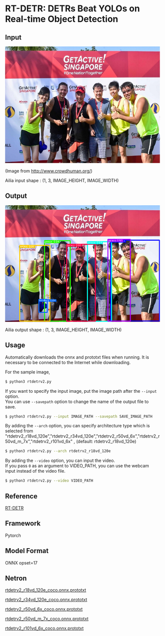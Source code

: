# RT-DETR: DETRs Beat YOLOs on Real-time Object Detection


## Input

![Input](demo.jpg)

(Image from http://www.crowdhuman.org/)

Ailia input shape : (1, 3, IMAGE_HEIGHT, IMAGE_WIDTH)  

## Output

![Output](output.png)

Ailia output shape : (1, 3, IMAGE_HEIGHT, IMAGE_WIDTH)

## Usage
Automatically downloads the onnx and prototxt files when running.
It is necessary to be connected to the Internet while downloading.

For the sample image,
``` bash
$ python3 rtdetrv2.py
```

If you want to specify the input image, put the image path after the `--input` option.  
You can use `--savepath` option to change the name of the output file to save.
```bash
$ python3 rtdetrv2.py --input IMAGE_PATH --savepath SAVE_IMAGE_PATH
```

By adding the `--arch` option, you can specify architecture type which is selected from "rtdetrv2_r18vd_120e","rtdetrv2_r34vd_120e","rtdetrv2_r50vd_6x","rtdetrv2_r50vd_m_7x","rtdetrv2_r101vd_6x" , (default: rtdetrv2_r18vd_120e)

```bash
$ python3 rtdetrv2.py --arch rtdetrv2_r18vd_120e
```

By adding the `--video` option, you can input the video.   
If you pass `0` as an argument to VIDEO_PATH, you can use the webcam input instead of the video file.

```bash
$ python3 rtdetrv2.py --video VIDEO_PATH
```

## Reference

[RT-DETR](https://github.com/lyuwenyu/RT-DETR)

## Framework

Pytorch

## Model Format

ONNX opset=17

## Netron


[rtdetrv2_r18vd_120e_coco.onnx.prototxt](https://netron.app/?url=https://storage.googleapis.com/ailia-models/rtdetrv2/rtdetrv2_r18vd_120e_coco.onnx.prototxt)

[rtdetrv2_r34vd_120e_coco.onnx.prototxt](https://netron.app/?url=https://storage.googleapis.com/ailia-models/rtdetrv2/rtdetrv2_r34vd_120e_coco.onnx.prototxt)

[rtdetrv2_r50vd_6x_coco.onnx.prototxt](https://netron.app/?url=https://storage.googleapis.com/ailia-models/rtdetrv2/rtdetrv2_r50vd_6x_coco.onnx.prototxt)

[rtdetrv2_r50vd_m_7x_coco.onnx.prototxt](https://netron.app/?url=https://storage.googleapis.com/ailia-models/rtdetrv2/rtdetrv2_r50vd_m_7x_coco.onnx.prototxt)

[rtdetrv2_r101vd_6x_coco.onnx.prototxt](https://netron.app/?url=https://storage.googleapis.com/ailia-models/rtdetrv2/rtdetrv2_r101vd_6x_coco.onnx.prototxt)
